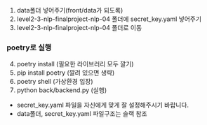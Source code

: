 1. data폴더 넣어주기(front/data가 되도록)
2. level2-3-nlp-finalproject-nlp-04 폴더에 secret_key.yaml 넣어주기
3. level2-3-nlp-finalproject-nlp-04 폴더로 이동
  
### poetry로 실행
4. poetry install (필요한 라이브러리 모두 깔기)
5. pip install poetry (깔려 있으면 생략)
6. poetry shell (가상환경 입장)
7. python back/backend.py (실행)



- secret_key.yaml 파일을 자신에게 맞게 잘 설정해주시기 바랍니다.
- data폴더, secret_key.yaml 파일구조는 슬랙 참조
